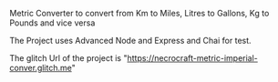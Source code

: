 Metric Converter to convert from Km to Miles, Litres to Gallons, Kg to Pounds and vice versa

The Project uses Advanced Node and Express and Chai for test.

The glitch Url of the project is "https://necrocraft-metric-imperial-conver.glitch.me"


